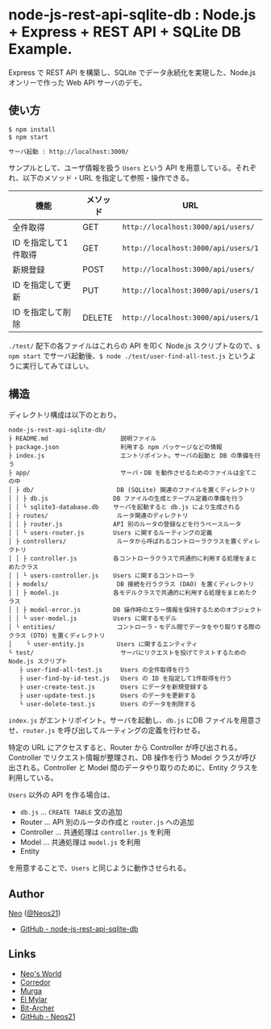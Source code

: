# node-js-rest-api-sqlite-db : Node.js + Express + REST API + SQLite DB Example.

Express で REST API を構築し、SQLite でデータ永続化を実現した、Node.js オンリーで作った Web API サーバのデモ。


## 使い方

```sh
$ npm install
$ npm start

サーバ起動 : http://localhost:3000/
```

サンプルとして、ユーザ情報を扱う `Users` という API を用意している。それぞれ、以下のメソッド・URL を指定して参照・操作できる。

| 機能                 | メソッド | URL                                 |
|----------------------|----------|-------------------------------------|
| 全件取得             | GET      | `http://localhost:3000/api/users/`  |
| ID を指定して1件取得 | GET      | `http://localhost:3000/api/users/1` |
| 新規登録             | POST     | `http://localhost:3000/api/users/`  |
| ID を指定して更新    | PUT      | `http://localhost:3000/api/users/1` |
| ID を指定して削除    | DELETE   | `http://localhost:3000/api/users/1` |

`./test/` 配下の各ファイルはこれらの API を叩く Node.js スクリプトなので、`$ npm start` でサーバ起動後、`$ node ./test/user-find-all-test.js` というように実行してみてほしい。


## 構造

ディレクトリ構成は以下のとおり。

```
node-js-rest-api-sqlite-db/
├ README.md                    説明ファイル
├ package.json                 利用する npm パッケージなどの情報
├ index.js                     エントリポイント。サーバの起動と DB の準備を行う
├ app/                         サーバ・DB を動作させるためのファイルは全てこの中
│ ├ db/                       DB (SQLite) 関連のファイルを置くディレクトリ
│ │ ├ db.js                  DB ファイルの生成とテーブル定義の準備を行う
│ │ └ sqlite3-database.db    サーバを起動すると db.js により生成される
│ ├ routes/                   ルータ関連のディレクトリ
│ │ ├ router.js              API 別のルータの登録などを行うベースルータ
│ │ └ users-router.js        Users に関するルーティングの定義
│ ├ controllers/              ルータから呼ばれるコントローラクラスを置くディレクトリ
│ │ ├ controller.js          各コントローラクラスで共通的に利用する処理をまとめたクラス
│ │ └ users-controller.js    Users に関するコントローラ
│ ├ models/                   DB 接続を行うクラス (DAO) を置くディレクトリ
│ │ ├ model.js               各モデルクラスで共通的に利用する処理をまとめたクラス
│ │ ├ model-error.js         DB 操作時のエラー情報を保持するためのオブジェクト
│ │ └ user-model.js          Users に関するモデル
│ └ entities/                 コントローラ・モデル間でデータをやり取りする際のクラス (DTO) を置くディレクトリ
│    └ user-entity.js         Users に関するエンティティ
└ test/                        サーバにリクエストを投げてテストするための Node.js スクリプト
   ├ user-find-all-test.js     Users の全件取得を行う
   ├ user-find-by-id-test.js   Users の ID を指定して1件取得を行う
   ├ user-create-test.js       Users にデータを新規登録する
   ├ user-update-test.js       Users のデータを更新する
   └ user-delete-test.js       Users のデータを削除する
```

`index.js` がエントリポイント。サーバを起動し、`db.js` にDB ファイルを用意させ、`router.js` を呼び出してルーティングの定義を行わせる。

特定の URL にアクセスすると、Router から Controller が呼び出される。Controller でリクエスト情報が整理され、DB 操作を行う Model クラスが呼び出される。Controller と Model 間のデータやり取りのために、Entity クラスを利用している。

`Users` 以外の API を作る場合は、

- `db.js` … `CREATE TABLE` 文の追加
- Router … API 別のルータの作成と `router.js` への追加
- Controller … 共通処理は `controller.js` を利用
- Model … 共通処理は `model.js` を利用
- Entity

を用意することで、`Users` と同じように動作させられる。


## Author

[Neo](http://neo.s21.xrea.com/) ([@Neos21](https://twitter.com/Neos21))

- [GitHub - node-js-rest-api-sqlite-db](https://github.com/Neos21/node-js-rest-api-sqlite-db)


## Links

- [Neo's World](http://neo.s21.xrea.com/)
- [Corredor](http://neos21.hatenablog.com/)
- [Murga](http://neos21.hatenablog.jp/)
- [El Mylar](http://neos21.hateblo.jp/)
- [Bit-Archer](http://bit-archer.hatenablog.com/)
- [GitHub - Neos21](https://github.com/Neos21/)
